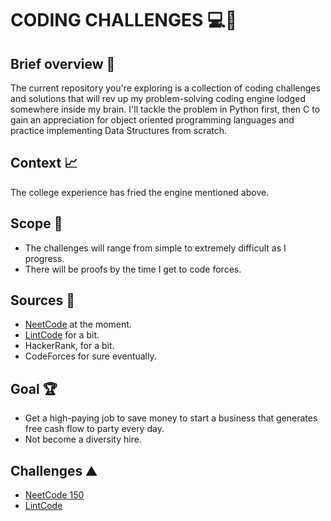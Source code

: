 # CODING CHALLENGES :computer::dart:

## Brief overview :memo:

The current repository you're exploring is a collection of coding challenges and solutions that will rev up my problem-solving coding engine lodged somewhere inside my brain. I'll tackle the problem in Python first, then C to gain an appreciation for object oriented programming languages and practice implementing Data Structures from scratch.

## Context :chart_with_upwards_trend:

The college experience has fried the engine mentioned above. 

## Scope :telescope:

- The challenges will range from simple to extremely difficult as I progress.
- There will be proofs by the time I get to code forces.  

## Sources :book:

- [NeetCode](https://neetcode.io/) at the moment. 
- [LintCode](https://www.lintcode.com/) for a bit.
- HackerRank, for a bit.
- CodeForces for sure eventually.

## Goal :trophy:

- Get a high-paying job to save money to start a business that generates free cash flow to party every day.
- Not become a diversity hire.

## Challenges :mountain:

- [NeetCode 150](https://github.com/CHRISSY-FRANKY/CODING-CHALLENGES/tree/main/neetcode150)
- [LintCode](https://github.com/CHRISSY-FRANKY/CODING-CHALLENGES/tree/main/lintcode)